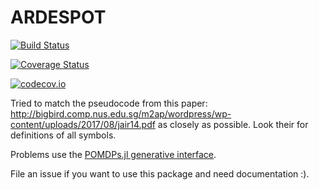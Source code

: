 # ARDESPOT

[![Build Status](https://travis-ci.org/zsunberg/ARDESPOT.jl.svg?branch=master)](https://travis-ci.org/zsunberg/ARDESPOT.jl)

[![Coverage Status](https://coveralls.io/repos/zsunberg/ARDESPOT.jl/badge.svg?branch=master&service=github)](https://coveralls.io/github/zsunberg/ARDESPOT.jl?branch=master)

[![codecov.io](http://codecov.io/github/zsunberg/ARDESPOT.jl/coverage.svg?branch=master)](http://codecov.io/github/zsunberg/ARDESPOT.jl?branch=master)

Tried to match the pseudocode from this paper: http://bigbird.comp.nus.edu.sg/m2ap/wordpress/wp-content/uploads/2017/08/jair14.pdf as closely as possible. Look their for definitions of all symbols.

Problems use the [POMDPs.jl generative interface](https://github.com/JuliaPOMDP/POMDPs.jl).

File an issue if you want to use this package and need documentation :).
